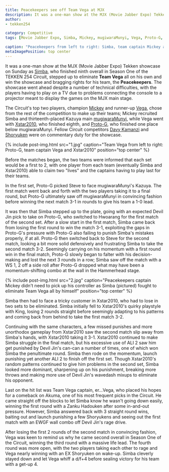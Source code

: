 ```yaml
---
title: Peacekeepers see off Team Vega at MJX
description: It was a one-man show at the MJX (Movie Jabber Expo) Tekken showcase on Sunday as Simba stepped up to eliminate Team Vega all on his own and win the showcase and bragging rights for his team, the Peacekeepers.
author: 
- tekken254

category: Competitive
tags: [Movie Jabber Expo, Simba, Mickey, mugiwaraMunyi, Vega, Proto-G, Xstar]

caption: "Peacekeepers from left to right: Simba, team captain Mickey and mugiwaraMunyi"
metaImagePosition: top center
---
```

<p>It was a one-man show at the MJX (Movie Jabber Expo) Tekken showcase on Sunday as <a href="/circuit/tekken/profile.html?id=2685183" target="_blank">Simba</a>, who finished ninth overall in Season One of the TEKKEN 254 Circuit, stepped up to eliminate <strong>Team Vega</strong> all on his own and win the showcase and bragging rights for his team, the <strong>Peacekeepers</strong>. The showcase went ahead despite a number of technical difficulties, with the players having to play on a TV due to problems connecting the console to a projector meant to display the games on the MJX main stage.</p>

<p>The Circuit's top two players, champion <a href="/circuit/tekken/profile.html?id=2907096" target="_blank">Mickey</a> and runner-up <a href="/circuit/tekken/profile.html?id=7167649" target="_blank">Vega</a>, chose from the rest of the competition to make up their teams; Mickey recruited Simba and thirteenth-placed Kazuya main <a href="/circuit/tekken/profile.html?id=7479116" target="_blank">mugiwaraMunyi</a>, while Vega went with <a href="/circuit/tekken/profile.html?id=4183920" target="_blank">Xstar2010</a>, who finished eighth, and <a href="/circuit/tekken/profile.html?id=2447761" target="_blank">Proto-G</a>, who finished one place below mugiwaraMunyi. Fellow Circuit competitors <a href="/circuit/tekken/profile.html?id=4092983" target="_blank">Davy Kamanzi</a> and <a href="/circuit/tekken/profile.html?id=1677506" target="_blank">Shoryuken</a> were on commentary duty for the showcase.</p>

<section>
    {% include post-img.html src="1.jpg" caption="Team Vega from left to right: Proto-G, team captain Vega and Xstar2010" position="top center" %}
    <p>Before the matches began, the two teams were informed that each set would be a first to 2, with one player from each team (eventually Simba and Xstar2010) able to claim two "lives" and the captains having to play last for their teams.</p>
    <p>In the first set, Proto-G picked Steve to face mugiwaraMunyi's Kazuya. The first match went back and forth with the two players taking it to a final round, but Proto-G ultimately saw off mugiwaraMunyi in convincing fashion before winning the next match 3-1 in rounds to give his team a 1-0 lead.</p>
    <p>It was then that Simba stepped up to the plate, going with an expected Devil Jin pick to take on Proto-G, who switched to Hwoarang for the first match of the second set. After a slow start in the first match, Simba came back from losing the first round to win the match 3-1, exploiting the gaps in Proto-G's pressure with Proto-G also failing to punish Simba's mistakes properly, if at all. Proto-G then switched back to Steve for the second match, looking a bit more solid defensively and frustrating Simba to take the second match 3-2. Seemingly carrying on his momentum with a first round win in the final match, Proto-G slowly began to falter with his decision-making and lost the next 3 rounds in a row; Simba saw off the match with a WS 1, 2 off a side roll after Proto-G dropped what may have been a momentum-shifting combo at the wall in the Hammerhead stage.</p>
</section>

<section>
    {% include post-img.html src="2.jpg" caption="Peacekeepers captain Mickey didn't need to pick up his controller as Simba (pictured) fought to eliminate Team Vega all by himself" position="top center" %}
    <p>Simba then had to face a tricky customer in Xstar2010, who had to lose in two sets to be eliminated. Simba initially fell to Xstar2010's quirky playstyle with King, losing 2 rounds straight before seemingly adapting to his patterns and coming back from behind to take the first match 3-2.</p>
    <p>Continuing with the same characters, a few missed punishes and more unorthodox gameplay from Xstar2010 saw the second match slip away from Simba's hands, with Xstar2010 taking it 3-1. Xstar2010 continued to make Simba struggle in the final match, but his excessive use of ALI 2 saw him get punished by Devil Jin's can-can a number of times, one of which won Simba the penultimate round. Simba then rode on the momentum, launch punishing yet another ALI 2 to finish off the first set. Though Xstar2010's random patterns continued to give him problems in the second set, Simba looked more dominant, sharpening up on his punishment, breaking more throws and making more use of Devil Jin's wavedash mixups to eliminate his opponent.</p>
    <p>Last on the hit list was Team Vega captain, er…Vega, who placed his hopes for a comeback on Akuma, one of his most frequent picks in the Circuit. He came straight off the blocks to let Simba know he wasn't going down easily, winning the first round with a Zanku Hadouken after some in-and-out pressure. However, Simba answered back with 3 straight round wins, baiting out and launch punishing a few Shoryukens and seeing out the first match with an EWGF wall combo off Devil Jin's rage drive.</p>
    <p>After losing the first 2 rounds of the second match in convincing fashion, Vega was keen to remind us why he came second overall in Season One of the Circuit, winning the third round with a massive life lead. The fourth round was more open, with the two players taking each other to rage and Vega nearly winning with an EX Shoryuken on wake-up. Simba cleverly stayed down and let Vega whiff a d/f+4 before sealing victory for his team with a get-up 4.</p>
</section>